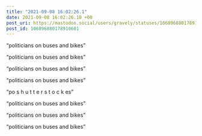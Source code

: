 ```yaml
---
title: "2021-09-08 16:02:26.1"
date: 2021-09-08 16:02:26.10 +00
post_uri: https://mastodon.social/users/gravely/statuses/106896880178910601
post_id: 106896880178910601
---
```

“politicians on buses and bikes”

“politicians on buses and bikes”

“politicians on buses and bikes”

“politicians on buses and bikes”

“po s h u t t e r s t o c k es”

“politicians on buses and bikes”

“politicians on buses and bikes”

“politicians on buses and bikes”


